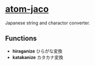 # [atom-jaco](https://atom.io/packages/atom-jaco)

Japanese string and charactor converter.

## Functions

- **hiraganize** ひらがな変換
- **katakanize** カタカナ変換
